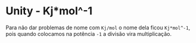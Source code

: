 # Unity - Kj*mol^-1

Para não dar problemas de nome com `Kj/mol` o nome dela ficou `Kj*mol^-1`, pois quando colocamos na potência `-1` a divisão vira multiplicação.